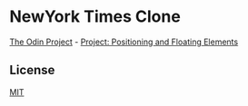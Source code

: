 # NewYork Times Clone
[The Odin Project](https://www.theodinproject.com) - [Project: Positioning and Floating Elements](https://www.theodinproject.com/courses/html-and-css/lessons/positioning-and-floating-elements)

## License
[MIT]()
